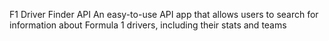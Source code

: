 F1 Driver Finder API
An easy-to-use API app that allows users to search for information about Formula 1 drivers, including their stats and teams

